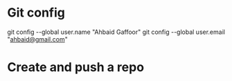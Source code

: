 # Git config
git config --global user.name "Ahbaid Gaffoor"
git config --global user.email "ahbaid@gmail.com"

# Create and push a repo
